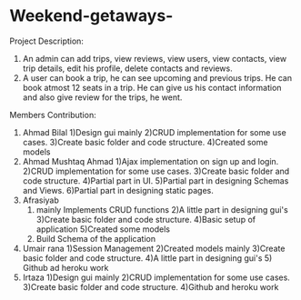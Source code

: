 # Weekend-getaways-
Project Description:
1) An admin can add trips, view reviews, view users, view contacts, view trip details, edit his profile, delete contacts and reviews.
2) A user can book a trip, he can see upcoming and previous trips. He can book atmost 12 seats in a trip. He can give us his contact information and also give review for the trips, he went.

Members Contribution:
1) Ahmad Bilal
	1)Design gui mainly
	2)CRUD implementation for some use cases.
	3)Create basic folder and code structure.
	4)Created some models
2) Ahmad Mushtaq Ahmad
	1)Ajax implementation on sign up and login.
	2)CRUD implementation for some use cases.
	3)Create basic folder and code structure.
	4)Partial part in UI.
	5)Partial part in designing Schemas and Views.
	6)Partial part in designing static pages.
3) Afrasiyab
	1) mainly Implements CRUD functions
	2)A little part in designing gui's
	3)Create basic folder and code structure.
	4)Basic setup of application
	5)Created some models
	6) Build Schema of the application 
4) Umair rana
	1)Session Management
	2)Created models mainly
	3)Create basic folder and code structure.
	4)A little part in designing gui's
	5) Github ad heroku work
5) Irtaza
	1)Design gui mainly
	2)CRUD implementation for some use cases.
	3)Create basic folder and code structure.
	4)Github and heroku work

